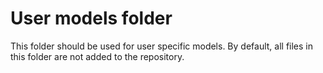 # User models folder

This folder should be used for user specific models.
By default, all files in this folder are not added to the repository.
